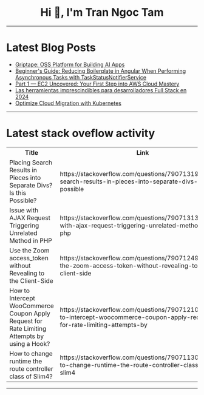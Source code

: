 <h1 align="center">Hi 👋, I'm Tran Ngoc Tam</h1>

---

# Latest Blog Posts 
<!-- BLOG-POST-LIST:START -->
- [Griptape: OSS Platform for Building AI Apps](https://dev.to/griptape/griptape-oss-platform-for-building-ai-apps-28ca)
- [Beginner&#39;s Guide: Reducing Boilerplate in Angular When Performing Asynchronous Tasks with TaskStatusNotifierService](https://dev.to/rensjaspers/beginners-guide-reducing-boilerplate-in-angular-when-performing-asynchronous-tasks-with-taskstatusnotifierservice-1i8p)
- [Part 1 — EC2 Uncovered: Your First Step into AWS Cloud Mastery](https://dev.to/mukhilpadmanabhan/part-1-ec2-uncovered-your-first-step-into-aws-cloud-mastery-c0j)
- [Las herramientas imprescindibles para desarrolladores Full Stack en 2024](https://dev.to/adriangrahldev/las-herramientas-imprescindibles-para-desarrolladores-full-stack-en-2024-146g)
- [Optimize Cloud Migration with Kubernetes](https://dev.to/craftworkai/optimize-cloud-migration-with-kubernetes-2kmg)
<!-- BLOG-POST-LIST:END -->

---

# Latest stack oveflow activity
<table>
  <tr><th>Title</th><th>Link</th></tr>
  <!-- STACKOVERFLOW:START --><tr><td>Placing Search Results in Pieces into Separate Divs? Is this Possible?</td><td>https://stackoverflow.com/questions/79071319/placing-search-results-in-pieces-into-separate-divs-is-this-possible</td></tr><tr><td>Issue with AJAX Request Triggering Unrelated Method in PHP</td><td>https://stackoverflow.com/questions/79071313/issue-with-ajax-request-triggering-unrelated-method-in-php</td></tr><tr><td>Use the Zoom access_token without Revealing to the Client-Side</td><td>https://stackoverflow.com/questions/79071249/use-the-zoom-access-token-without-revealing-to-the-client-side</td></tr><tr><td>How to Intercept WooCommerce Coupon Apply Request for Rate Limiting Attempts by using a Hook?</td><td>https://stackoverflow.com/questions/79071210/how-to-intercept-woocommerce-coupon-apply-request-for-rate-limiting-attempts-by</td></tr><tr><td>How to change runtime the route controller class of Slim4?</td><td>https://stackoverflow.com/questions/79071130/how-to-change-runtime-the-route-controller-class-of-slim4</td></tr><!-- STACKOVERFLOW:END -->
</table>

---


